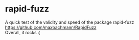 # rapid-fuzz
A quick test of the validity and speed of the package rapid-fuzz https://github.com/maxbachmann/RapidFuzz \
Overall, it rocks :)
